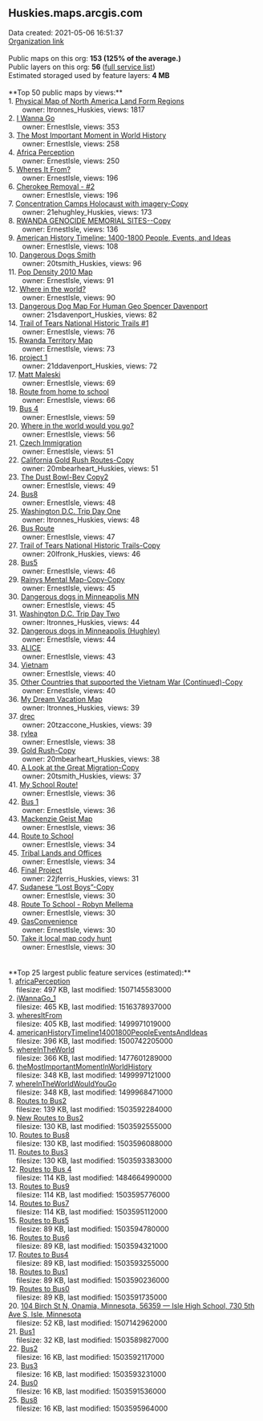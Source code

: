 <h2>Huskies.maps.arcgis.com</h2> Data created: 2021-05-06 16:51:37 <br /><a target='new' href='https://Huskies.maps.arcgis.com'>Organization link</a><br /><br />Public maps on this org: <b>153 (125% of the average.)</b><br />Public layers on this org: <b>56 </b>(<a target='new' href='https://services.arcgis.com/vmxAD7GiXOIsvHl0/ArcGIS/rest/services'>full service list</a>)<br />Estimated storaged used by feature layers: <b>4 MB</b><br /><br />**Top 50 public maps by views:**<br />  1. <a target='new' href='https://www.arcgis.com/home/item.html?id=a3ef241be050492fad682ce4d3ae56cc'>Physical Map of North America Land Form Regions</a> <br />  &nbsp;&nbsp;&nbsp;&nbsp; &nbsp;&nbsp;owner: ltronnes_Huskies, views: 1817<br />  2. <a target='new' href='https://www.arcgis.com/home/item.html?id=df3ca2d528eb49b0bcbd52add1b47095'>I Wanna Go</a> <br />  &nbsp;&nbsp;&nbsp;&nbsp; &nbsp;&nbsp;owner: ErnestIsle, views: 353<br />  3. <a target='new' href='https://www.arcgis.com/home/item.html?id=e45dcec2427b4ddd826b0cc01fc64cec'>The Most Important Moment in World History </a> <br />  &nbsp;&nbsp;&nbsp;&nbsp; &nbsp;&nbsp;owner: ErnestIsle, views: 258<br />  4. <a target='new' href='https://www.arcgis.com/home/item.html?id=59c9beb609ca4095973619dc12cbb132'>Africa Perception</a> <br />  &nbsp;&nbsp;&nbsp;&nbsp; &nbsp;&nbsp;owner: ErnestIsle, views: 250<br />  5. <a target='new' href='https://www.arcgis.com/home/item.html?id=83ac3c78f9664f63ab0d47e1c62d4c98'>Wheres It From?</a> <br />  &nbsp;&nbsp;&nbsp;&nbsp; &nbsp;&nbsp;owner: ErnestIsle, views: 196<br />  6. <a target='new' href='https://www.arcgis.com/home/item.html?id=a22e650e8f2e4a58a11579edabf29028'>Cherokee Removal - #2</a> <br />  &nbsp;&nbsp;&nbsp;&nbsp; &nbsp;&nbsp;owner: ErnestIsle, views: 196<br />  7. <a target='new' href='https://www.arcgis.com/home/item.html?id=027a4c96fec14f24a2a0ddb829f80102'>Concentration Camps Holocaust with imagery-Copy</a> <br />  &nbsp;&nbsp;&nbsp;&nbsp; &nbsp;&nbsp;owner: 21ehughley_Huskies, views: 173<br />  8. <a target='new' href='https://www.arcgis.com/home/item.html?id=e3792c2ef3ec4e5ba5523647702a0d33'>RWANDA GENOCIDE MEMORIAL SITES--Copy</a> <br />  &nbsp;&nbsp;&nbsp;&nbsp; &nbsp;&nbsp;owner: ErnestIsle, views: 136<br />  9. <a target='new' href='https://www.arcgis.com/home/item.html?id=3c61ce24fe5f47429e82819225e69f17'>American History Timeline: 1400-1800 People, Events, and Ideas</a> <br />  &nbsp;&nbsp;&nbsp;&nbsp; &nbsp;&nbsp;owner: ErnestIsle, views: 108<br />  10. <a target='new' href='https://www.arcgis.com/home/item.html?id=0865fc1e0460414daf46b80a442e6571'>Dangerous Dogs Smith</a> <br />  &nbsp;&nbsp;&nbsp;&nbsp; &nbsp;&nbsp;owner: 20tsmith_Huskies, views: 96<br />  11. <a target='new' href='https://www.arcgis.com/home/item.html?id=f59d736be7924c8082550c71837fc690'>Pop Density 2010 Map</a> <br />  &nbsp;&nbsp;&nbsp;&nbsp; &nbsp;&nbsp;owner: ErnestIsle, views: 91<br />  12. <a target='new' href='https://www.arcgis.com/home/item.html?id=a87f4fcd274148d99dff1de0dfcf20d4'>Where in the world?</a> <br />  &nbsp;&nbsp;&nbsp;&nbsp; &nbsp;&nbsp;owner: ErnestIsle, views: 90<br />  13. <a target='new' href='https://www.arcgis.com/home/item.html?id=19699a5b36a44858a793fef6e9372162'>Dangerous Dog Map For Human Geo Spencer Davenport</a> <br />  &nbsp;&nbsp;&nbsp;&nbsp; &nbsp;&nbsp;owner: 21sdavenport_Huskies, views: 82<br />  14. <a target='new' href='https://www.arcgis.com/home/item.html?id=c3822e03c77d42ad819e8027f9286022'>Trail of Tears National Historic Trails #1</a> <br />  &nbsp;&nbsp;&nbsp;&nbsp; &nbsp;&nbsp;owner: ErnestIsle, views: 76<br />  15. <a target='new' href='https://www.arcgis.com/home/item.html?id=076a4b1a72354fd7aa262d4e88e01bc4'>Rwanda Territory Map</a> <br />  &nbsp;&nbsp;&nbsp;&nbsp; &nbsp;&nbsp;owner: ErnestIsle, views: 73<br />  16. <a target='new' href='https://www.arcgis.com/home/item.html?id=270f61489add440b8c04492ef19dd0f7'>project 1</a> <br />  &nbsp;&nbsp;&nbsp;&nbsp; &nbsp;&nbsp;owner: 21ddavenport_Huskies, views: 72<br />  17. <a target='new' href='https://www.arcgis.com/home/item.html?id=21609421804b479fa48198eb176f562d'>Matt Maleski</a> <br />  &nbsp;&nbsp;&nbsp;&nbsp; &nbsp;&nbsp;owner: ErnestIsle, views: 69<br />  18. <a target='new' href='https://www.arcgis.com/home/item.html?id=e1a27ba571ad40bfb7de99725e60fa61'>Route from home to school</a> <br />  &nbsp;&nbsp;&nbsp;&nbsp; &nbsp;&nbsp;owner: ErnestIsle, views: 66<br />  19. <a target='new' href='https://www.arcgis.com/home/item.html?id=4d7e0a2b6c104f039efbcc5d1a51a582'>Bus 4</a> <br />  &nbsp;&nbsp;&nbsp;&nbsp; &nbsp;&nbsp;owner: ErnestIsle, views: 59<br />  20. <a target='new' href='https://www.arcgis.com/home/item.html?id=7194eba62227439b859417537ed27024'>Where in the world would you go?</a> <br />  &nbsp;&nbsp;&nbsp;&nbsp; &nbsp;&nbsp;owner: ErnestIsle, views: 56<br />  21. <a target='new' href='https://www.arcgis.com/home/item.html?id=44cbe8510e8146ada5d13916ffe4d856'>Czech Immigration</a> <br />  &nbsp;&nbsp;&nbsp;&nbsp; &nbsp;&nbsp;owner: ErnestIsle, views: 51<br />  22. <a target='new' href='https://www.arcgis.com/home/item.html?id=a13b060befb94b34a699473b60fa331c'>California Gold Rush Routes-Copy</a> <br />  &nbsp;&nbsp;&nbsp;&nbsp; &nbsp;&nbsp;owner: 20mbearheart_Huskies, views: 51<br />  23. <a target='new' href='https://www.arcgis.com/home/item.html?id=3a19b8c3b48d406889d93290d2d27097'>The Dust Bowl-Bev Copy2</a> <br />  &nbsp;&nbsp;&nbsp;&nbsp; &nbsp;&nbsp;owner: ErnestIsle, views: 49<br />  24. <a target='new' href='https://www.arcgis.com/home/item.html?id=00f2e1af7cf74ef3a6be06eccb4bbb8d'>Bus8</a> <br />  &nbsp;&nbsp;&nbsp;&nbsp; &nbsp;&nbsp;owner: ErnestIsle, views: 48<br />  25. <a target='new' href='https://www.arcgis.com/home/item.html?id=be7f7a1e937540e698ded70d0edbf0a1'>Washington D.C. Trip Day One</a> <br />  &nbsp;&nbsp;&nbsp;&nbsp; &nbsp;&nbsp;owner: ltronnes_Huskies, views: 48<br />  26. <a target='new' href='https://www.arcgis.com/home/item.html?id=04b0c0f30ee84e19891d5ac1bbc6e2a8'>Bus Route</a> <br />  &nbsp;&nbsp;&nbsp;&nbsp; &nbsp;&nbsp;owner: ErnestIsle, views: 47<br />  27. <a target='new' href='https://www.arcgis.com/home/item.html?id=923b86feb50d4cf2920ba2b6b531f3c5'>Trail of Tears National Historic Trails-Copy</a> <br />  &nbsp;&nbsp;&nbsp;&nbsp; &nbsp;&nbsp;owner: 20lfronk_Huskies, views: 46<br />  28. <a target='new' href='https://www.arcgis.com/home/item.html?id=f93edcbe5cbe4f5ea45033749cfacd7e'>Bus5</a> <br />  &nbsp;&nbsp;&nbsp;&nbsp; &nbsp;&nbsp;owner: ErnestIsle, views: 46<br />  29. <a target='new' href='https://www.arcgis.com/home/item.html?id=365d6151e9d249e9b1a88e79b6fc212a'>Rainys Mental Map-Copy-Copy</a> <br />  &nbsp;&nbsp;&nbsp;&nbsp; &nbsp;&nbsp;owner: ErnestIsle, views: 45<br />  30. <a target='new' href='https://www.arcgis.com/home/item.html?id=c85ad93223764e4dab8e1eb14f3bbe90'>Dangerous dogs in Minneapolis MN</a> <br />  &nbsp;&nbsp;&nbsp;&nbsp; &nbsp;&nbsp;owner: ErnestIsle, views: 45<br />  31. <a target='new' href='https://www.arcgis.com/home/item.html?id=19dc938b7f514503819b0e86a4065c52'>Washington D.C. Trip Day Two</a> <br />  &nbsp;&nbsp;&nbsp;&nbsp; &nbsp;&nbsp;owner: ltronnes_Huskies, views: 44<br />  32. <a target='new' href='https://www.arcgis.com/home/item.html?id=f10f460441604c37b2b2ca4e58f6f06d'>Dangerous dogs in Minneapolis (Hughley)</a> <br />  &nbsp;&nbsp;&nbsp;&nbsp; &nbsp;&nbsp;owner: ErnestIsle, views: 44<br />  33. <a target='new' href='https://www.arcgis.com/home/item.html?id=1af33438f7854f479415a28d8c00b724'>ALICE</a> <br />  &nbsp;&nbsp;&nbsp;&nbsp; &nbsp;&nbsp;owner: ErnestIsle, views: 43<br />  34. <a target='new' href='https://www.arcgis.com/home/item.html?id=640fa52b828a4f2d9062391c3e69c07f'>Vietnam</a> <br />  &nbsp;&nbsp;&nbsp;&nbsp; &nbsp;&nbsp;owner: ErnestIsle, views: 40<br />  35. <a target='new' href='https://www.arcgis.com/home/item.html?id=6f30b8fad45d40a8b99390b334de5ce1'>Other Countries that supported the Vietnam War (Continued)-Copy</a> <br />  &nbsp;&nbsp;&nbsp;&nbsp; &nbsp;&nbsp;owner: ErnestIsle, views: 40<br />  36. <a target='new' href='https://www.arcgis.com/home/item.html?id=0ce5873e651f4c629580af72264c490b'>My Dream Vacation Map</a> <br />  &nbsp;&nbsp;&nbsp;&nbsp; &nbsp;&nbsp;owner: ltronnes_Huskies, views: 39<br />  37. <a target='new' href='https://www.arcgis.com/home/item.html?id=f84a198200ba45cab1490969e8345f50'>drec</a> <br />  &nbsp;&nbsp;&nbsp;&nbsp; &nbsp;&nbsp;owner: 20tzaccone_Huskies, views: 39<br />  38. <a target='new' href='https://www.arcgis.com/home/item.html?id=9b1f19aba0ba4a04b7f66d195c940503'>rylea</a> <br />  &nbsp;&nbsp;&nbsp;&nbsp; &nbsp;&nbsp;owner: ErnestIsle, views: 38<br />  39. <a target='new' href='https://www.arcgis.com/home/item.html?id=6f18230fdc0f41d9949ec6e201ce1489'>Gold Rush-Copy</a> <br />  &nbsp;&nbsp;&nbsp;&nbsp; &nbsp;&nbsp;owner: 20mbearheart_Huskies, views: 38<br />  40. <a target='new' href='https://www.arcgis.com/home/item.html?id=80fe474d96d74923bac462bf507c8272'>A Look at the Great Migration-Copy</a> <br />  &nbsp;&nbsp;&nbsp;&nbsp; &nbsp;&nbsp;owner: 20tsmith_Huskies, views: 37<br />  41. <a target='new' href='https://www.arcgis.com/home/item.html?id=86550be94eb941d29ae1e06e15a91a26'>My School Route!</a> <br />  &nbsp;&nbsp;&nbsp;&nbsp; &nbsp;&nbsp;owner: ErnestIsle, views: 36<br />  42. <a target='new' href='https://www.arcgis.com/home/item.html?id=bcd7b90804c04ec686b3e6fa6e6fcdaa'>Bus 1</a> <br />  &nbsp;&nbsp;&nbsp;&nbsp; &nbsp;&nbsp;owner: ErnestIsle, views: 36<br />  43. <a target='new' href='https://www.arcgis.com/home/item.html?id=b6559716b25a41b3aabb6bbed0dd8040'>Mackenzie Geist Map</a> <br />  &nbsp;&nbsp;&nbsp;&nbsp; &nbsp;&nbsp;owner: ErnestIsle, views: 36<br />  44. <a target='new' href='https://www.arcgis.com/home/item.html?id=327e7ff7d2c74d0c92748a91b3f65e47'>Route to School</a> <br />  &nbsp;&nbsp;&nbsp;&nbsp; &nbsp;&nbsp;owner: ErnestIsle, views: 34<br />  45. <a target='new' href='https://www.arcgis.com/home/item.html?id=bd3884221a744cf0b227325397bd748f'>Tribal Lands and Offices</a> <br />  &nbsp;&nbsp;&nbsp;&nbsp; &nbsp;&nbsp;owner: ErnestIsle, views: 34<br />  46. <a target='new' href='https://www.arcgis.com/home/item.html?id=127d106d48684b48a66566a631618e82'>Final Project</a> <br />  &nbsp;&nbsp;&nbsp;&nbsp; &nbsp;&nbsp;owner: 22jferris_Huskies, views: 31<br />  47. <a target='new' href='https://www.arcgis.com/home/item.html?id=443b614dcd154f3aaa0927fb4ea92099'>Sudanese “Lost Boys”-Copy</a> <br />  &nbsp;&nbsp;&nbsp;&nbsp; &nbsp;&nbsp;owner: ErnestIsle, views: 30<br />  48. <a target='new' href='https://www.arcgis.com/home/item.html?id=0174d102b9c242dfb827214a9eb3b9a4'>Route To School - Robyn Mellema</a> <br />  &nbsp;&nbsp;&nbsp;&nbsp; &nbsp;&nbsp;owner: ErnestIsle, views: 30<br />  49. <a target='new' href='https://www.arcgis.com/home/item.html?id=336185f74fe049fd87a70507e183122a'>GasConvenience</a> <br />  &nbsp;&nbsp;&nbsp;&nbsp; &nbsp;&nbsp;owner: ErnestIsle, views: 30<br />  50. <a target='new' href='https://www.arcgis.com/home/item.html?id=c4759edbf6b04b3f8f64de6ffde6d944'>Take it local map cody hunt</a> <br />  &nbsp;&nbsp;&nbsp;&nbsp; &nbsp;&nbsp;owner: ErnestIsle, views: 30<br /><br /><br />**Top 25 largest public feature services (estimated):**<br /> 1. <a target='new' href='https://www.arcgis.com/home/item.html?id=73e3df7ac5f64008b8ae1ad904f6e2df'>africaPerception</a><br /> &nbsp;&nbsp;&nbsp;&nbsp;filesize: 497 KB, last modified: 1507145583000<br /> 2. <a target='new' href='https://www.arcgis.com/home/item.html?id=fa029d4c89eb4482b3c7e2f2097e0b9a'>iWannaGo_1</a><br /> &nbsp;&nbsp;&nbsp;&nbsp;filesize: 465 KB, last modified: 1516378937000<br /> 3. <a target='new' href='https://www.arcgis.com/home/item.html?id=3d4606d1d00b4534a92152ac6d8f65ba'>wheresItFrom</a><br /> &nbsp;&nbsp;&nbsp;&nbsp;filesize: 405 KB, last modified: 1499971019000<br /> 4. <a target='new' href='https://www.arcgis.com/home/item.html?id=66de6a44652e4132a8053c5358b581cb'>americanHistoryTimeline14001800PeopleEventsAndIdeas</a><br /> &nbsp;&nbsp;&nbsp;&nbsp;filesize: 396 KB, last modified: 1500742205000<br /> 5. <a target='new' href='https://www.arcgis.com/home/item.html?id=30b5a1d0a60745a58bf1119ac2dbe717'>whereInTheWorld</a><br /> &nbsp;&nbsp;&nbsp;&nbsp;filesize: 366 KB, last modified: 1477601289000<br /> 6. <a target='new' href='https://www.arcgis.com/home/item.html?id=6a8df37a101d45b0944b6126d32ccd08'>theMostImportantMomentInWorldHistory</a><br /> &nbsp;&nbsp;&nbsp;&nbsp;filesize: 348 KB, last modified: 1499997121000<br /> 7. <a target='new' href='https://www.arcgis.com/home/item.html?id=4a3cf4867bdb4de497b0b88693a5b758'>whereInTheWorldWouldYouGo</a><br /> &nbsp;&nbsp;&nbsp;&nbsp;filesize: 348 KB, last modified: 1499968471000<br /> 8. <a target='new' href='https://www.arcgis.com/home/item.html?id=ca9766caeee843b28365919fc7f12e38'>Routes to Bus2</a><br /> &nbsp;&nbsp;&nbsp;&nbsp;filesize: 139 KB, last modified: 1503592284000<br /> 9. <a target='new' href='https://www.arcgis.com/home/item.html?id=4f74e34095844be8bbf3eb94cf23298b'>New Routes to Bus2</a><br /> &nbsp;&nbsp;&nbsp;&nbsp;filesize: 130 KB, last modified: 1503592555000<br /> 10. <a target='new' href='https://www.arcgis.com/home/item.html?id=6f9c8597142e4f029eb67c45917acb82'>Routes to Bus8</a><br /> &nbsp;&nbsp;&nbsp;&nbsp;filesize: 130 KB, last modified: 1503596088000<br /> 11. <a target='new' href='https://www.arcgis.com/home/item.html?id=5b037b6c2feb4794a4a8fc191e4a47df'>Routes to Bus3</a><br /> &nbsp;&nbsp;&nbsp;&nbsp;filesize: 130 KB, last modified: 1503593383000<br /> 12. <a target='new' href='https://www.arcgis.com/home/item.html?id=800e7c59a724494483de639bfb22cce2'>Routes to Bus 4</a><br /> &nbsp;&nbsp;&nbsp;&nbsp;filesize: 114 KB, last modified: 1484664990000<br /> 13. <a target='new' href='https://www.arcgis.com/home/item.html?id=4536c5f7067c41d6b2b61624e844abbc'>Routes to Bus9</a><br /> &nbsp;&nbsp;&nbsp;&nbsp;filesize: 114 KB, last modified: 1503595776000<br /> 14. <a target='new' href='https://www.arcgis.com/home/item.html?id=4fd6b9be273040f6aef33bdbaffc9dd9'>Routes to Bus7</a><br /> &nbsp;&nbsp;&nbsp;&nbsp;filesize: 114 KB, last modified: 1503595112000<br /> 15. <a target='new' href='https://www.arcgis.com/home/item.html?id=a438588597a34e7cac4155433081ab2f'>Routes to Bus5</a><br /> &nbsp;&nbsp;&nbsp;&nbsp;filesize: 89 KB, last modified: 1503594780000<br /> 16. <a target='new' href='https://www.arcgis.com/home/item.html?id=1ddbb241812945ac99bb3aee0c4bb641'>Routes to Bus6</a><br /> &nbsp;&nbsp;&nbsp;&nbsp;filesize: 89 KB, last modified: 1503594321000<br /> 17. <a target='new' href='https://www.arcgis.com/home/item.html?id=18f1f67e658d44dabb74fda8610b4818'>Routes to Bus4</a><br /> &nbsp;&nbsp;&nbsp;&nbsp;filesize: 89 KB, last modified: 1503593255000<br /> 18. <a target='new' href='https://www.arcgis.com/home/item.html?id=610e1df8bc444eb3b73f8917f01a0a9c'>Routes to Bus1</a><br /> &nbsp;&nbsp;&nbsp;&nbsp;filesize: 89 KB, last modified: 1503590236000<br /> 19. <a target='new' href='https://www.arcgis.com/home/item.html?id=1e6238d8f1c343f09f039c2ceab87a61'>Routes to Bus0</a><br /> &nbsp;&nbsp;&nbsp;&nbsp;filesize: 89 KB, last modified: 1503591735000<br /> 20. <a target='new' href='https://www.arcgis.com/home/item.html?id=24f913b6c7a34975a7f079e3d3f7053d'>104 Birch St N, Onamia, Minnesota, 56359 — Isle High School, 730 5th Ave S, Isle, Minnesota</a><br /> &nbsp;&nbsp;&nbsp;&nbsp;filesize: 52 KB, last modified: 1507142962000<br /> 21. <a target='new' href='https://www.arcgis.com/home/item.html?id=3076e10edfd34bc6b993c42273ea4d76'>Bus1</a><br /> &nbsp;&nbsp;&nbsp;&nbsp;filesize: 32 KB, last modified: 1503589827000<br /> 22. <a target='new' href='https://www.arcgis.com/home/item.html?id=91f17b3cc8c142d0b412ce3fc6fbd8e4'>Bus2</a><br /> &nbsp;&nbsp;&nbsp;&nbsp;filesize: 16 KB, last modified: 1503592117000<br /> 23. <a target='new' href='https://www.arcgis.com/home/item.html?id=d16484fe3e544a5384b8f24105727628'>Bus3</a><br /> &nbsp;&nbsp;&nbsp;&nbsp;filesize: 16 KB, last modified: 1503593231000<br /> 24. <a target='new' href='https://www.arcgis.com/home/item.html?id=e8e9108abd574bedadc85053cff37892'>Bus0</a><br /> &nbsp;&nbsp;&nbsp;&nbsp;filesize: 16 KB, last modified: 1503591536000<br /> 25. <a target='new' href='https://www.arcgis.com/home/item.html?id=837514f5e13b496e8def734cede8e1b5'>Bus8</a><br /> &nbsp;&nbsp;&nbsp;&nbsp;filesize: 16 KB, last modified: 1503595964000<br />